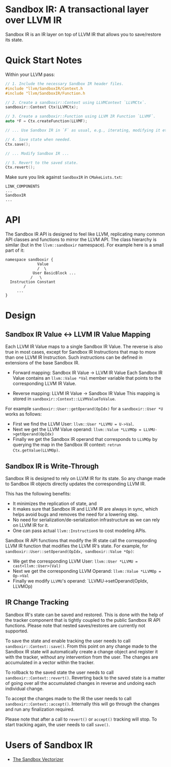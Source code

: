 # Sandbox IR: A transactional layer over LLVM IR

Sandbox IR is an IR layer on top of LLVM IR that allows you to save/restore its state.

# Quick Start Notes

Within your LLVM pass:

``` C++
// 1. Include the necessary Sandbox IR header files.
#include "llvm/SandboxIR/Context.h
#include "llvm/SandboxIR/Function.h

// 2. Create a sandboxir::Context using LLVMContext `LLVMCtx`.
sandboxir::Context Ctx(LLVMCtx);

// 3. Create a sandboxir::Function using LLVM IR Function `LLVMF`.
auto *F = Ctx.createFunction(LLVMF);

// ... Use Sandbox IR in `F` as usual, e.g., iterating, modifying it etc. ...

// 4. Save state when needed.
Ctx.save();

// ... Modify Sandbox IR ...

// 5. Revert to the saved state.
Ctx.revert();
```

Make sure you link against `SandboxIR` in `CMakeLists.txt`:

```
LINK_COMPONENTS
...
SandboxIR
...
```

# API
The Sandbox IR API is designed to feel like LLVM, replicating many common API classes and functions to mirror the LLVM API.
The class hierarchy is similar (but in the `llvm::sandboxir` namespace).
For example here is a small part of it:
```
namespace sandboxir {
              Value
              /  \
            User BasicBlock ...
           /   \
  Instruction Constant
        /
     ...
}
```

# Design

## Sandbox IR Value <-> LLVM IR Value Mapping
Each LLVM IR Value maps to a single Sandbox IR Value.
The reverse is also true in most cases, except for Sandbox IR Instructions that map to more than one LLVM IR Instruction.
Such instructions can be defined in extensions of the base Sandbox IR.

- Forward mapping: Sandbox IR Value -> LLVM IR Value
Each Sandbox IR Value contains an `llvm::Value *Val` member variable that points to the corresponding LLVM IR Value.

- Reverse mapping: LLVM IR Value -> Sandbox IR Value
This mapping is stored in `sandboxir::Context::LLVMValueToValue`.

For example `sandboxir::User::getOperand(OpIdx)` for a `sandboxir::User *U` works as follows:
- First we find the LLVM User: `llvm::User *LLVMU = U->Val`.
- Next we get the LLVM Value operand: `llvm::Value *LLVMOp = LLVMU->getOperand(OpIdx)`
- Finally we get the Sandbox IR operand that corresponds to `LLVMOp` by querying the map in the Sandbox IR context: `retrun Ctx.getValue(LLVMOp)`.

## Sandbox IR is Write-Through
Sandbox IR is designed to rely on LLVM IR for its state.
So any change made to Sandbox IR objects directly updates the corresponding LLVM IR.

This has the following benefits:
- It minimizes the replication of state, and
- It makes sure that Sandbox IR and LLVM IR are always in sync, which helps avoid bugs and removes the need for a lowering step.
- No need for serialization/de-serialization infrastructure as we can rely on LLVM IR for it.
- One can pass actual `llvm::Instruction`s to cost modeling APIs.

Sandbox IR API functions that modify the IR state call the corresponding LLVM IR function that modifies the LLVM IR's state.
For example, for `sandboxir::User::setOperand(OpIdx, sandboxir::Value *Op)`:
- We get the corresponding LLVM User: `llvm::User *LLVMU = cast<llvm::User>(Val)`
- Next we get the corresponding LLVM Operand: `llvm::Value *LLVMOp = Op->Val`
- Finally we modify `LLVMU`'s operand: `LLVMU->setOperand(OpIdx, LLVMOp)

## IR Change Tracking
Sandbox IR's state can be saved and restored.
This is done with the help of the tracker component that is tightly coupled to the public Sandbox IR API functions.
Please note that nested saves/restores are currently not supported.

To save the state and enable tracking the user needs to call `sandboxir::Context::save()`.
From this point on any change made to the Sandbox IR state will automatically create a change object and register it with the tracker, without any intervention from the user.
The changes are accumulated in a vector within the tracker.

To rollback to the saved state the user needs to call `sandboxir::Context::revert()`.
Reverting back to the saved state is a matter of going over all the accumulated changes in reverse and undoing each individual change.

To accept the changes made to the IR the user needs to call `sandboxir::Context::accept()`.
Internally this will go through the changes and run any finalization required.

Please note that after a call to `revert()` or `accept()` tracking will stop.
To start tracking again, the user needs to call `save()`.

# Users of Sandbox IR
- [The Sandbox Vectorizer](sandbox-vectorizer)

